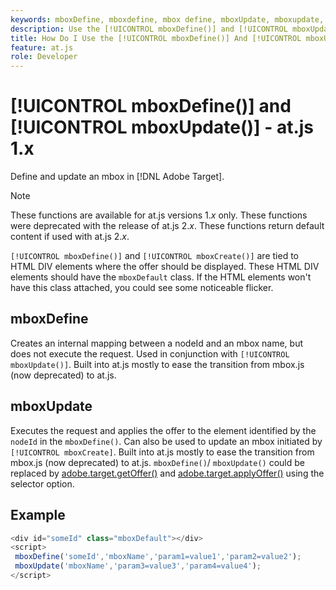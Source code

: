 ```yaml
---
keywords: mboxDefine, mboxdefine, mbox define, mboxUpdate, mboxupdate, mbox update, at.js, functions, function, mboxDefine0
description: Use the [!UICONTROL mboxDefine()] and [!UICONTROL mboxUpdate()] functions for the [!DNL Adobe Target] at.js JavaScript library to define or update an mbox. (at.js 1.x)
title: How Do I Use the [!UICONTROL mboxDefine()] And [!UICONTROL mboxUpdate()] Functions?
feature: at.js
role: Developer
---
```

# [!UICONTROL mboxDefine()] and [!UICONTROL mboxUpdate()] - at.js 1.x

Define and update an mbox in [!DNL Adobe Target].

>[!NOTE]
>
>These functions are available for at.js versions 1.*x* only. These functions were deprecated with the release of at.js 2.*x*. These functions return default content if used with at.js 2.*x*.

`[!UICONTROL mboxDefine()]` and `[!UICONTROL mboxCreate()]` are tied to HTML DIV elements where the offer should be displayed. These HTML DIV elements should have the `mboxDefault` class. If the HTML elements won't have this class attached, you could see some noticeable flicker.

## mboxDefine

Creates an internal mapping between a nodeId and an mbox name, but does not execute the request. Used in conjunction with `[!UICONTROL mboxUpdate()]`. Built into at.js mostly to ease the transition from mbox.js (now deprecated) to at.js.

## mboxUpdate

Executes the request and applies the offer to the element identified by the `nodeId` in the `mboxDefine()`. Can also be used to update an mbox initiated by `[!UICONTROL mboxCreate]`. Built into at.js mostly to ease the transition from mbox.js (now deprecated) to at.js. `mboxDefine()`/ `mboxUpdate()` could be replaced by [adobe.target.getOffer()](/help/dev/implement/client-side/atjs/atjs-functions/adobe-target-getoffer.md) and [adobe.target.applyOffer()](/help/dev/implement/client-side/atjs/atjs-functions/adobe-target-applyoffer.md) using the selector option.

## Example

```javascript {line-numbers="true"}
<div id="someId" class="mboxDefault"></div> 
<script> 
 mboxDefine('someId','mboxName','param1=value1','param2=value2'); 
 mboxUpdate('mboxName','param3=value3','param4=value4'); 
</script>
```
